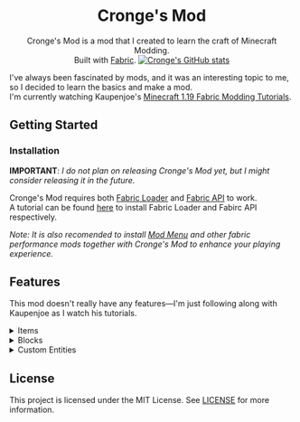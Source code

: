 <div align="center">

<!-- Title -->
  
# Cronge's Mod 
Cronge's Mod is a mod that I created to learn the craft of Minecraft Modding. <br/>
Built with [Fabric](https://fabricmc.net).
 [![Cronge's GitHub stats](https://github-readme-stats.vercel.app/api?username=Cronge)](https://github.com/anuraghazra/github-readme-stats)
</div>

<!-- Description -->

I've always been fascinated by mods, and it was an interesting topic to me, so I decided to learn the basics and make a mod. <br/>
I'm currently watching Kaupenjoe's [Minecraft 1.19 Fabric Modding Tutorials](https://www.youtube.com/playlist?list=PLKGarocXCE1EeLZggaXPJaARxnAbUD8Y_).

<!-- *I had another mod, but I messed with Git and lost all my work. So I decided to restart.* -->

</div>

## Getting Started

### Installation

**IMPORTANT**: *I do not plan on releasing Cronge's Mod yet, but I might consider releasing it in the future.*

Cronge's Mod requires both [Fabric Loader](https://fabricmc.net/use/installer) and [Fabric API](https://github.com/FabricMC/fabric) to work. <br/>
A tutorial can be found [here](https://www.youtube.com/watch?v=x7gmfib4gHg) to install Fabric Loader and Fabirc API respectively.

*Note: It is also recomended to install [Mod Menu](https://github.com/TerraformersMC/ModMenu) and other fabric performance mods together with Cronge's Mod to enhance your playing experience.*

## Features
This mod doesn't really have any features—I'm just following along with Kaupenjoe as I watch his tutorials.

<!-- Dropdowns -->
<details>
<summary>Items</summary>
  
<!-- TODO: Add Items here -->
  
</details>

<details>
<summary>Blocks</summary>
  
<!-- TODO: Add Blocks here -->
  
</details>

<details>
<summary>Custom Entities</summary>
  
<!-- TODO: Add Custom Enitities here -->
  
</details>

## License
This project is licensed under the MIT License. See [LICENSE](https://github.com/Cronge/Cronges-Mod-1.19/blob/master/LICENSE) for more information.

</div>


